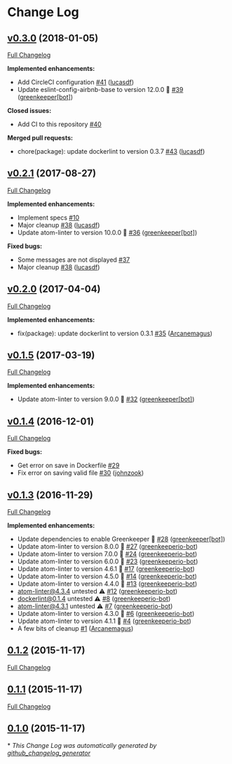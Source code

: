 # Change Log

## [v0.3.0](https://github.com/AtomLinter/linter-docker/tree/v0.3.0) (2018-01-05)
[Full Changelog](https://github.com/AtomLinter/linter-docker/compare/v0.2.1...v0.3.0)

**Implemented enhancements:**

- Add CircleCI configuration [\#41](https://github.com/AtomLinter/linter-docker/pull/41) ([lucasdf](https://github.com/lucasdf))
- Update eslint-config-airbnb-base to version 12.0.0 🚀 [\#39](https://github.com/AtomLinter/linter-docker/pull/39) ([greenkeeper[bot]](https://github.com/apps/greenkeeper))

**Closed issues:**

- Add CI to this repository [\#40](https://github.com/AtomLinter/linter-docker/issues/40)

**Merged pull requests:**

- chore\(package\): update dockerlint to version 0.3.7 [\#43](https://github.com/AtomLinter/linter-docker/pull/43) ([lucasdf](https://github.com/lucasdf))

## [v0.2.1](https://github.com/AtomLinter/linter-docker/tree/v0.2.1) (2017-08-27)
[Full Changelog](https://github.com/AtomLinter/linter-docker/compare/v0.2.0...v0.2.1)

**Implemented enhancements:**

- Implement specs [\#10](https://github.com/AtomLinter/linter-docker/issues/10)
- Major cleanup [\#38](https://github.com/AtomLinter/linter-docker/pull/38) ([lucasdf](https://github.com/lucasdf))
- Update atom-linter to version 10.0.0 🚀 [\#36](https://github.com/AtomLinter/linter-docker/pull/36) ([greenkeeper[bot]](https://github.com/apps/greenkeeper))

**Fixed bugs:**

- Some messages are not displayed [\#37](https://github.com/AtomLinter/linter-docker/issues/37)
- Major cleanup [\#38](https://github.com/AtomLinter/linter-docker/pull/38) ([lucasdf](https://github.com/lucasdf))

## [v0.2.0](https://github.com/AtomLinter/linter-docker/tree/v0.2.0) (2017-04-04)
[Full Changelog](https://github.com/AtomLinter/linter-docker/compare/v0.1.5...v0.2.0)

**Implemented enhancements:**

- fix\(package\): update dockerlint to version 0.3.1 [\#35](https://github.com/AtomLinter/linter-docker/pull/35) ([Arcanemagus](https://github.com/Arcanemagus))

## [v0.1.5](https://github.com/AtomLinter/linter-docker/tree/v0.1.5) (2017-03-19)
[Full Changelog](https://github.com/AtomLinter/linter-docker/compare/v0.1.4...v0.1.5)

**Implemented enhancements:**

- Update atom-linter to version 9.0.0 🚀 [\#32](https://github.com/AtomLinter/linter-docker/pull/32) ([greenkeeper[bot]](https://github.com/apps/greenkeeper))

## [v0.1.4](https://github.com/AtomLinter/linter-docker/tree/v0.1.4) (2016-12-01)
[Full Changelog](https://github.com/AtomLinter/linter-docker/compare/v0.1.3...v0.1.4)

**Fixed bugs:**

- Get error on save in Dockerfile [\#29](https://github.com/AtomLinter/linter-docker/issues/29)
- Fix error on saving valid file [\#30](https://github.com/AtomLinter/linter-docker/pull/30) ([johnzook](https://github.com/johnzook))

## [v0.1.3](https://github.com/AtomLinter/linter-docker/tree/v0.1.3) (2016-11-29)
[Full Changelog](https://github.com/AtomLinter/linter-docker/compare/0.1.2...v0.1.3)

**Implemented enhancements:**

- Update dependencies to enable Greenkeeper 🌴 [\#28](https://github.com/AtomLinter/linter-docker/pull/28) ([greenkeeper[bot]](https://github.com/apps/greenkeeper))
- Update atom-linter to version 8.0.0 🚀 [\#27](https://github.com/AtomLinter/linter-docker/pull/27) ([greenkeeperio-bot](https://github.com/greenkeeperio-bot))
- Update atom-linter to version 7.0.0 🚀 [\#24](https://github.com/AtomLinter/linter-docker/pull/24) ([greenkeeperio-bot](https://github.com/greenkeeperio-bot))
- Update atom-linter to version 6.0.0 🚀 [\#23](https://github.com/AtomLinter/linter-docker/pull/23) ([greenkeeperio-bot](https://github.com/greenkeeperio-bot))
- Update atom-linter to version 4.6.1 🚀 [\#17](https://github.com/AtomLinter/linter-docker/pull/17) ([greenkeeperio-bot](https://github.com/greenkeeperio-bot))
- Update atom-linter to version 4.5.0 🚀 [\#14](https://github.com/AtomLinter/linter-docker/pull/14) ([greenkeeperio-bot](https://github.com/greenkeeperio-bot))
- Update atom-linter to version 4.4.0 🚀 [\#13](https://github.com/AtomLinter/linter-docker/pull/13) ([greenkeeperio-bot](https://github.com/greenkeeperio-bot))
- atom-linter@4.3.4 untested ⚠️ [\#12](https://github.com/AtomLinter/linter-docker/pull/12) ([greenkeeperio-bot](https://github.com/greenkeeperio-bot))
- dockerlint@0.1.4 untested ⚠️ [\#8](https://github.com/AtomLinter/linter-docker/pull/8) ([greenkeeperio-bot](https://github.com/greenkeeperio-bot))
- atom-linter@4.3.1 untested ⚠️ [\#7](https://github.com/AtomLinter/linter-docker/pull/7) ([greenkeeperio-bot](https://github.com/greenkeeperio-bot))
- Update atom-linter to version 4.3.0 🚀 [\#6](https://github.com/AtomLinter/linter-docker/pull/6) ([greenkeeperio-bot](https://github.com/greenkeeperio-bot))
- Update atom-linter to version 4.1.1 🚀 [\#4](https://github.com/AtomLinter/linter-docker/pull/4) ([greenkeeperio-bot](https://github.com/greenkeeperio-bot))
- A few bits of cleanup [\#1](https://github.com/AtomLinter/linter-docker/pull/1) ([Arcanemagus](https://github.com/Arcanemagus))

## [0.1.2](https://github.com/AtomLinter/linter-docker/tree/0.1.2) (2015-11-17)
[Full Changelog](https://github.com/AtomLinter/linter-docker/compare/0.1.1...0.1.2)

## [0.1.1](https://github.com/AtomLinter/linter-docker/tree/0.1.1) (2015-11-17)
[Full Changelog](https://github.com/AtomLinter/linter-docker/compare/0.1.0...0.1.1)

## [0.1.0](https://github.com/AtomLinter/linter-docker/tree/0.1.0) (2015-11-17)


\* *This Change Log was automatically generated by [github_changelog_generator](https://github.com/skywinder/Github-Changelog-Generator)*